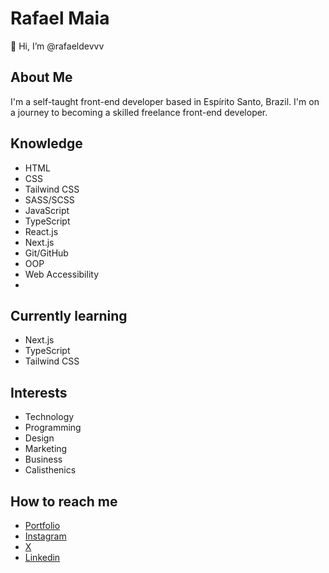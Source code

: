 # Rafael Maia

👋 Hi, I’m @rafaeldevvv

## About Me

I'm a self-taught front-end developer based in Espírito Santo, Brazil. I'm on a journey to becoming a skilled freelance front-end developer.

## Knowledge

- HTML
- CSS
- Tailwind CSS
- SASS/SCSS
- JavaScript
- TypeScript
- React.js
- Next.js
- Git/GitHub
- OOP
- Web Accessibility
- 
## Currently learning

- Next.js
- TypeScript
- Tailwind CSS

## Interests

- Technology
- Programming
- Design
- Marketing
- Business
- Calisthenics

## How to reach me

- [Portfolio](https://rafaeldevvv.github.io/rafaeldevvv)
- [Instagram](https://www.instagram.com/rafaeldevvv)
- [X](https://www.twitter.com/rafaeldevvv)
- [Linkedin](https://www.linkedin.com/in/rafael-maia-b69662263)
  

<!---
rafaeldevvv/rafaeldevvv is a ✨ special ✨ repository because its `README.md` (this file) appears on your GitHub profile.
You can click the Preview link to take a look at your changes.
--->
